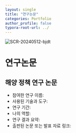 ```yaml
---
layout: single
title: "연구논문"
categories: Portfolio
author_profile: false
typora-root-url: ../
---
```

![SCR-20240512-bjdt](/images/2024-05-08-연구논문/SCR-20240512-bjdt.png)

# 연구논문

## 해양 정책 연구 논문

- 참여한 연구 이름:
- 사용된 기술과 도구:
- 연구 기간:
- 나의 역할:
- 연구 결과 요약:
- 출판된 논문 또는 발표 자료 링크: 

 
